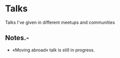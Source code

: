 # Talks
Talks I've given in different meetups and communities

## Notes.-

* «Moving abroad» talk is still in progress.